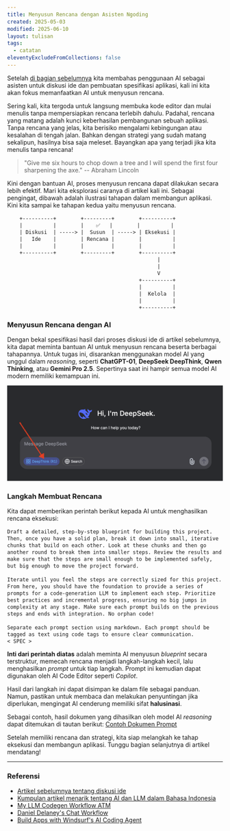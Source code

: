 ```yaml
---
title: Menyusun Rencana dengan Asisten Ngoding
created: 2025-05-03
modified: 2025-06-10
layout: tulisan
tags:
  - catatan
eleventyExcludeFromCollections: false
---
```


Setelah [di bagian sebelumnya](/catatan/asisten-ngoding-2) kita membahas penggunaan AI sebagai asisten untuk diskusi ide dan pembuatan spesifikasi aplikasi, kali ini kita akan fokus memanfaatkan AI untuk menyusun rencana. 

Sering kali, kita tergoda untuk langsung membuka kode editor dan mulai menulis tanpa mempersiapkan rencana terlebih dahulu. Padahal, rencana yang matang adalah kunci keberhasilan pembangunan sebuah aplikasi. Tanpa rencana yang jelas, kita berisiko mengalami kebingungan atau kesalahan di tengah jalan. Bahkan dengan strategi yang sudah matang sekalipun, hasilnya bisa saja meleset. Bayangkan apa yang terjadi jika kita menulis tanpa rencana!

> "Give me six hours to chop down a tree and I will spend the first four sharpening the axe." -- Abraham Lincoln

Kini dengan bantuan AI, proses menyusun rencana dapat dilakukan secara lebih efektif. Mari kita eksplorasi caranya di artikel kali ini. Sebagai pengingat, dibawah adalah ilustrasi tahapan dalam membangun aplikasi. Kini kita sampai ke tahapan kedua yaitu menyusun rencana.

```
    +----------+        +---------+        +----------+
    |          |        |    ✅   |        |          |
    | Diskusi  | -----> |  Susun  | -----> | Eksekusi |
    |   Ide    |        | Rencana |        |          |
    |          |        |         |        |          |
    +----------+        +---------+        +----------+
                                                 |
                                                 |
                                                 V
                                           +----------+
                                           |          |
                                           |  Kelola  |
                                           |          |
                                           +----------+
```

### Menyusun Rencana dengan AI

Dengan bekal spesifikasi hasil dari proses diskusi ide di artikel sebelumnya, kita dapat meminta bantuan AI untuk menyusun rencana beserta berbagai tahapannya. Untuk tugas ini, disarankan menggunakan model AI yang unggul dalam *reasoning*, seperti **ChatGPT-01**, **DeepSeek DeepThink**, **Qwen Thinking**, atau **Gemini Pro 2.5**. Sepertinya saat ini hampir semua model AI modern memiliki kemampuan ini.

![DeepSeek DeepThink](/assets/asisten/deepseek-r1.png)

### Langkah Membuat Rencana

Kita dapat memberikan perintah berikut kepada AI untuk menghasilkan rencana eksekusi:

```text
Draft a detailed, step-by-step blueprint for building this project. Then, once you have a solid plan, break it down into small, iterative chunks that build on each other. Look at these chunks and then go another round to break them into smaller steps. Review the results and make sure that the steps are small enough to be implemented safely, but big enough to move the project forward.

Iterate until you feel the steps are correctly sized for this project. From here, you should have the foundation to provide a series of prompts for a code-generation LLM to implement each step. Prioritize best practices and incremental progress, ensuring no big jumps in complexity at any stage. Make sure each prompt builds on the previous steps and ends with integration. No orphan code!

Separate each prompt section using markdown. Each prompt should be tagged as text using code tags to ensure clear communication.
< SPEC >
```

**Inti dari perintah diatas** adalah meminta AI menyusun _blueprint_ secara terstruktur, memecah rencana menjadi langkah-langkah kecil, lalu menghasilkan *prompt* untuk tiap langkah. Prompt ini kemudian dapat digunakan oleh AI Code Editor seperti *Copilot*.

Hasil dari langkah ini dapat disimpan ke dalam file sebagai panduan. Namun, pastikan untuk membaca dan melakukan penyuntingan jika diperlukan, mengingat AI cenderung memiliki sifat **halusinasi**.

Sebagai contoh, hasil dokumen yang dihasilkan oleh model AI *reasoning* dapat ditemukan di tautan berikut:
[Contoh Dokumen Prompt](/assets/asisten/prompt_plan.md)

Setelah memiliki rencana dan strategi, kita siap melangkah ke tahap eksekusi dan membangun aplikasi. Tunggu bagian selanjutnya di artikel mendatang!

---

### Referensi

- [Artikel sebelumnya tentang diskusi ide](/catatan/asisten-ngoding-2)
- [Kumpulan artikel menarik tentang AI dan LLM dalam Bahasa Indonesia](https://dekontaminasi.substack.com)
- [My LLM Codegen Workflow ATM](https://harper.blog/2025/02/16/my-llm-codegen-workflow-atm/)
- [Daniel Delaney's Chat Workflow](https://danieldelaney.net/chat)
- [Build Apps with Windsurf's AI Coding Agent](https://learn.deeplearning.ai/courses/build-apps-with-windsurfs-ai-coding-agent)
